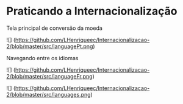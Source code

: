 # Praticando a Internacionalização
Tela principal de conversão da moeda

![] (https://github.com/LHenriqueec/Internacionalizacao-2/blob/master/src/languagePt.png)

Navegando entre os idiomas

![] (https://github.com/LHenriqueec/Internacionalizacao-2/blob/master/src/languageFr.png)

![] (https://github.com/LHenriqueec/Internacionalizacao-2/blob/master/src/languages.png)
